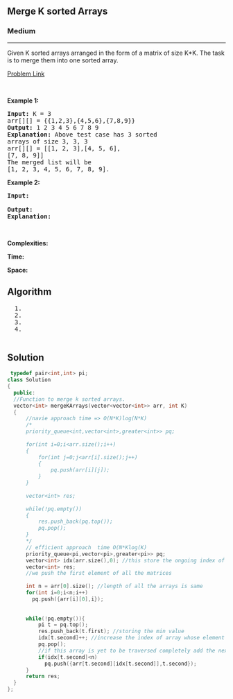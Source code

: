 <h2>Merge K sorted Arrays</h2>
<h3>Medium</h3><hr>
<div><p>
  Given K sorted arrays arranged in the form of a matrix of size K*K. The task is to merge them into one sorted array.
 
</p>


[Problem Link]()

<p>&nbsp;</p>
<p><strong>Example 1:</strong></p>

      
 
<pre><strong>Input:</strong> K = 3
arr[][] = {{1,2,3},{4,5,6},{7,8,9}}
<strong>Output:</strong> 1 2 3 4 5 6 7 8 9
<strong>Explanation:</strong> Above test case has 3 sorted
arrays of size 3, 3, 3
arr[][] = [[1, 2, 3],[4, 5, 6], 
[7, 8, 9]]
The merged list will be 
[1, 2, 3, 4, 5, 6, 7, 8, 9].
</pre>

<p><strong>Example 2:</strong></p>

<pre><strong>Input:</strong> 
     
<strong>Output:</strong> 
<strong>Explanation:</strong> 
</pre>

<p>&nbsp;</p>
<p><strong>Complexities:</strong></p>
<strong>Time:</strong> 
  
<strong>Space:</strong> 
  <h2> Algorithm </h2>
 <pre>
  1. 
  2.
  3. 
  4. 
  </pre>
  <h2> Solution </h2>
  
  ``` c++ 
   typedef pair<int,int> pi;
class Solution
{
    public:
    //Function to merge k sorted arrays.
    vector<int> mergeKArrays(vector<vector<int>> arr, int K)
    {
        //navie approach time => O(N*K)log(N*K)
        /*
        priority_queue<int,vector<int>,greater<int>> pq;
        
        for(int i=0;i<arr.size();i++)
        {
            for(int j=0;j<arr[i].size();j++)
            {
                pq.push(arr[i][j]);
            }
        }
        
        vector<int> res;
        
        while(!pq.empty())
        {
            res.push_back(pq.top());
            pq.pop();
        }
        */
        // efficient approach  time O(N*Klog(K)
        priority_queue<pi,vector<pi>,greater<pi>> pq;
        vector<int> idx(arr.size(),0); //this store the ongoing index of each array in the posn array no
        vector<int> res;
        //we push the first element of all the matrices
        
        int n = arr[0].size(); //length of all the arrays is same 
        for(int i=0;i<n;i++)
          pq.push({arr[i][0],i});
         
        
        while(!pq.empty()){
            pi t = pq.top();
            res.push_back(t.first); //storing the min value
            idx[t.second]++; //increase the index of array whose element is added in res
            pq.pop();
            //if this array is yet to be traversed completely add the next element
            if(idx[t.second]<n) 
              pq.push({arr[t.second][idx[t.second]],t.second});
        }
        return res;
    }
};
  ```
</div>
